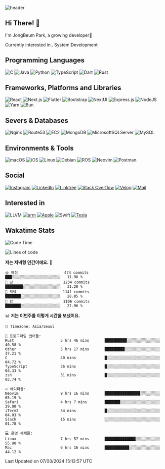 ![header](https://capsule-render.vercel.app/api?type=waving&color=gradient&height=250&section=header&text=JongBeum%20Park&desc=Welcome%20to%20my%20Github!&fontAlign=66&fontAlignY=35&descAlign=83&descAlignY=55&animation=fadeIn)

## Hi There! 👋
I'm JongBeum Park, a growing developer🌱

Currently interested in.. System Development

## Programming Languages
![C](https://img.shields.io/badge/c-00599C?style=for-the-badge&logo=c&logoColor=white)
![Java](https://img.shields.io/badge/java-ED8B00?style=for-the-badge&logo=openjdk&logoColor=white)
![Python](https://img.shields.io/badge/python-3670A0?style=for-the-badge&logo=python&logoColor=ffdd54)
![TypeScript](https://img.shields.io/badge/typescript-007ACC?style=for-the-badge&logo=typescript&logoColor=white)
![Dart](https://img.shields.io/badge/dart-0175C2?style=for-the-badge&logo=dart&logoColor=white)
![Rust](https://img.shields.io/badge/rust-000000?style=for-the-badge&logo=rust&logoColor=white)

## Frameworks, Platforms and Libraries
![React](https://img.shields.io/badge/react-20232a?style=for-the-badge&logo=react&logoColor=%2361DAFB)
![Next.js](https://img.shields.io/badge/Next.js-000000?style=for-the-badge&logo=Next.js&logoColor=white)
![Flutter](https://img.shields.io/badge/flutter-02569B?style=for-the-badge&logo=flutter&logoColor=white)
![Bootstrap](https://img.shields.io/badge/bootstrap-563D7C?style=for-the-badge&logo=bootstrap&logoColor=white)
![NextUI](https://img.shields.io/badge/NextUI-000000?style=for-the-badge&logo=NextUI&logoColor=white)
![Express.js](https://img.shields.io/badge/express.js-404d59?style=for-the-badge&logo=express&logoColor=%2361DAFB)
![NodeJS](https://img.shields.io/badge/node.js-6DA55F?style=for-the-badge&logo=node.js&logoColor=white)
![Yarn](https://img.shields.io/badge/yarn-2C8EBB?style=for-the-badge&logo=yarn&logoColor=white)
![Bun](https://img.shields.io/badge/Bun-000000?style=for-the-badge&logo=Bun&logoColor=white)

## Severs & Databases
![Nginx](https://img.shields.io/badge/nginx-009639?style=for-the-badge&logo=nginx&logoColor=white)
![Route53](https://img.shields.io/badge/Route53-8c4fff?style=for-the-badge&logo=Amazon%20Route%2053&logoColor=white)
![EC2](https://img.shields.io/badge/EC2-FF9900?style=for-the-badge&logo=Amazon%20EC2&logoColor=white)
![MongoDB](https://img.shields.io/badge/MongoDB-4ea94b?style=for-the-badge&logo=mongodb&logoColor=white)
![MicrosoftSQLServer](https://img.shields.io/badge/Microsoft%20SQL%20Sever-CC2927?style=for-the-badge&logo=microsoft%20sql%20server&logoColor=white)
![MySQL](https://img.shields.io/badge/mysql-4479A1?style=for-the-badge&logo=mysql&logoColor=white)

## Environments & Tools
![macOS](https://img.shields.io/badge/-macOS-000000?style=for-the-badge&logo=macOS&logoColor=white)
![iOS](https://img.shields.io/badge/-iOS-000000?style=for-the-badge&logo=iOS&logoColor=white)
![Linux](https://img.shields.io/badge/Linux-FCC624?style=for-the-badge&logo=Linux&logoColor=white)
![Debian](https://img.shields.io/badge/Debian-A81D33?style=for-the-badge&logo=Debian&logoColor=white)
![ROS](https://img.shields.io/badge/ROS-22314E?style=for-the-badge&logo=ROS&logoColor=white)
![Neovim](https://img.shields.io/badge/neovim-57A143?style=for-the-badge&logo=Neovim&logoColor=white)
![Postman](https://img.shields.io/badge/Postman-FF6C37?style=for-the-badge&logo=Postman&logoColor=white)

## Social
[![Instagram](https://img.shields.io/badge/Instagram-E4405F?style=for-the-badge&logo=Instagram&logoColor=white)](https://instagram.com/parkjb_825)
[![LinkedIn](https://img.shields.io/badge/linkedin-0077B5?style=for-the-badge&logo=linkedin&logoColor=white)](https://linkedin.com/in/jong-beum-park-298b6a1b0)
[![Linktree](https://img.shields.io/badge/linktree-1de9b6?style=for-the-badge&logo=linktree&logoColor=white)](https://linktr.ee/parkjbdev)
[![Stack Overflow](https://img.shields.io/badge/Stackoverflow-FE7A16?style=for-the-badge&logo=stack-overflow&logoColor=white)](https://stackoverflow.com/users/14824006/parkjbdev)
[![Velog](http://img.shields.io/badge/Velog-20c997?style=for-the-badge&logo=Velog&logoColor=white)](https://velog.io/@parkjbdev)
[![Mail](https://img.shields.io/badge/mail-3693F3?style=for-the-badge&logo=iCloud&logoColor=white)](mailto:dev@parkjb.com)

## Interested in
![LLVM](https://img.shields.io/badge/LLVM-262D3A?style=for-the-badge&logo=LLVM&logoColor=white)
[![arm](https://img.shields.io/badge/arm-0091BD?style=for-the-badge&logo=arm&logoColor=white)](https://arm.com)
[![Apple](https://img.shields.io/badge/Apple-000000?style=for-the-badge&logo=Apple&logoColor=white)](https://apple.com)
![Swift](https://img.shields.io/badge/Swift-F05138?style=for-the-badge&logo=Swift&logoColor=white)
[![Tesla](https://img.shields.io/badge/Tesla-CC0000?style=for-the-badge&logo=Tesla&logoColor=white)](https://www.tesla.com)

## Wakatime Stats
<!--START_SECTION:waka-->
![Code Time](http://img.shields.io/badge/Code%20Time-2%2C326%20hrs%2015%20mins-blue)

![Lines of code](https://img.shields.io/badge/%EC%A0%80%EB%8A%94%20%EC%97%AC%ED%83%9C%EA%B9%8C%EC%A7%80%20-1.5%20million%20%EC%A4%84%EC%9D%98%20%EC%BD%94%EB%93%9C%EB%A5%BC%20%EC%9E%91%EC%84%B1%ED%96%88%EC%96%B4%EC%9A%94.-blue)

**저는 저녁형 인간이에요. 🦉** 

```text
🌞 아침                     474 commits         ███░░░░░░░░░░░░░░░░░░░░░░   11.98 % 
🌆 낮　                     1234 commits        ████████░░░░░░░░░░░░░░░░░   31.20 % 
🌃 저녁                     1141 commits        ███████░░░░░░░░░░░░░░░░░░   28.85 % 
🌙 밤　                     1106 commits        ███████░░░░░░░░░░░░░░░░░░   27.96 % 
```


📊 **저는 이번주를 이렇게 시간을 보냈어요.** 

```text
🕑︎ Timezone: Asia/Seoul

💬 프로그래밍 언어들: 
Rust                     5 hrs 46 mins       ██████████░░░░░░░░░░░░░░░   40.58 % 
Other                    5 hrs 17 mins       █████████░░░░░░░░░░░░░░░░   37.21 % 
C                        40 mins             █░░░░░░░░░░░░░░░░░░░░░░░░   04.72 % 
TypeScript               36 mins             █░░░░░░░░░░░░░░░░░░░░░░░░   04.33 % 
zsh                      31 mins             █░░░░░░░░░░░░░░░░░░░░░░░░   03.74 % 

🔥 에디터들: 
Neovim                   9 hrs 16 mins       ████████████████░░░░░░░░░   65.19 % 
Safari                   4 hrs 7 mins        ███████░░░░░░░░░░░░░░░░░░   29.00 % 
iTerm2                   34 mins             █░░░░░░░░░░░░░░░░░░░░░░░░   04.03 % 
Slack                    15 mins             ░░░░░░░░░░░░░░░░░░░░░░░░░   01.78 % 

💻 운영 체제들: 
Linux                    7 hrs 57 mins       ██████████████░░░░░░░░░░░   55.88 % 
Mac                      6 hrs 16 mins       ███████████░░░░░░░░░░░░░░   44.12 % 
```


 Last Updated on 07/03/2024 15:13:57 UTC
<!--END_SECTION:waka-->
